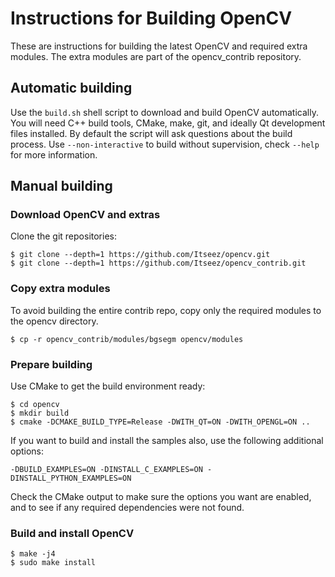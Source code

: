 # Instructions for Building OpenCV
These are instructions for building the latest OpenCV and required extra modules.
The extra modules are part of the opencv_contrib repository.

## Automatic building
Use the `build.sh` shell script to download and build OpenCV automatically. You will need
C++ build tools, CMake, make, git, and ideally Qt development files installed. By default
the script will ask questions about the build process. Use `--non-interactive` to build
without supervision, check `--help` for more information.

## Manual building
### Download OpenCV and extras
Clone the git repositories:
````
$ git clone --depth=1 https://github.com/Itseez/opencv.git
$ git clone --depth=1 https://github.com/Itseez/opencv_contrib.git
````

### Copy extra modules
To avoid building the entire contrib repo, copy only the required modules to the opencv directory.
````
$ cp -r opencv_contrib/modules/bgsegm opencv/modules
````

### Prepare building
Use CMake to get the build environment ready:
````
$ cd opencv
$ mkdir build
$ cmake -DCMAKE_BUILD_TYPE=Release -DWITH_QT=ON -DWITH_OPENGL=ON ..
````
If you want to build and install the samples also, use the following additional options:
````
-DBUILD_EXAMPLES=ON -DINSTALL_C_EXAMPLES=ON -DINSTALL_PYTHON_EXAMPLES=ON
````
Check the CMake output to make sure the options you want are enabled, and to see if any
required dependencies were not found.

### Build and install OpenCV
````
$ make -j4
$ sudo make install
````